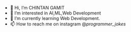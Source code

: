 - 👋 Hi, I’m CHINTAN GAMIT
- 👀 I’m interested in AI,ML,Web Development
- 🌱 I’m currently learning Web Development.
- 📫 How to reach me on instagram @_programmer_jokes_

<!---
CHINTAN1923/CHINTAN1923 is a ✨ special ✨ repository because its `README.md` (this file) appears on your GitHub profile.
You can click the Preview link to take a look at your changes.
--->
